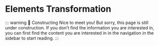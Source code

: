# Elements Transformation <Badge type="tip" text="v1.25.1" />

::: warning 🚧 Constructing
Nice to meet you! But sorry, this page is still under construction. If you don’t find the information you are interested in, you can first find the content you are interested in in the navigation in the sidebar to start reading.
:::
